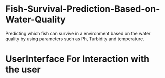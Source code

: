 # Fish-Survival-Prediction-Based-on-Water-Quality
Predicting which fish can survive in a environment based on the water quality by using parameters such as Ph, Turbidity and temperature.

# UserInterface For Interaction with the user
